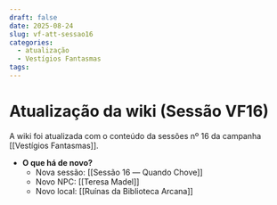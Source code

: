 ```yaml
---
draft: false
date: 2025-08-24
slug: vf-att-sessao16
categories:
  - atualização
  - Vestígios Fantasmas
tags:
---
```



# Atualização da wiki (Sessão VF16)

A wiki foi atualizada com o conteúdo da sessões nº 16 da campanha [[Vestígios Fantasmas]].

<!-- more -->

- **O que há de novo?**
	- Nova sessão: [[Sessão 16 ― Quando Chove]]
	- Novo NPC: [[Teresa Madel]]
	- Novo local: [[Ruínas da Biblioteca Arcana]]